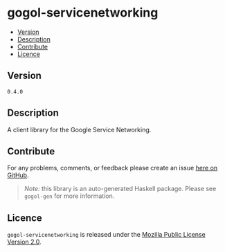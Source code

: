 # gogol-servicenetworking

* [Version](#version)
* [Description](#description)
* [Contribute](#contribute)
* [Licence](#licence)


## Version

`0.4.0`


## Description

A client library for the Google Service Networking.


## Contribute

For any problems, comments, or feedback please create an issue [here on GitHub](https://github.com/brendanhay/gogol/issues).

> _Note:_ this library is an auto-generated Haskell package. Please see `gogol-gen` for more information.


## Licence

`gogol-servicenetworking` is released under the [Mozilla Public License Version 2.0](http://www.mozilla.org/MPL/).
